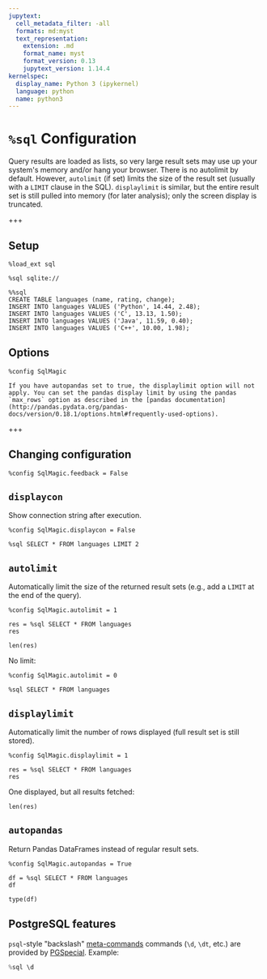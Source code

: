 ```yaml
---
jupytext:
  cell_metadata_filter: -all
  formats: md:myst
  text_representation:
    extension: .md
    format_name: myst
    format_version: 0.13
    jupytext_version: 1.14.4
kernelspec:
  display_name: Python 3 (ipykernel)
  language: python
  name: python3
---
```


# `%sql` Configuration

Query results are loaded as lists, so very large result sets may use up
your system's memory and/or hang your browser.  There is no autolimit
by default.  However, `autolimit` (if set) limits the size of the result
set (usually with a `LIMIT` clause in the SQL).  `displaylimit` is similar,
but the entire result set is still pulled into memory (for later analysis);
only the screen display is truncated.

+++

## Setup

```{code-cell} ipython3
%load_ext sql
```

```{code-cell} ipython3
%sql sqlite://
```

```{code-cell} ipython3
%%sql
CREATE TABLE languages (name, rating, change);
INSERT INTO languages VALUES ('Python', 14.44, 2.48);
INSERT INTO languages VALUES ('C', 13.13, 1.50);
INSERT INTO languages VALUES ('Java', 11.59, 0.40);
INSERT INTO languages VALUES ('C++', 10.00, 1.98);
```

## Options

```{code-cell} ipython3
%config SqlMagic
```

```{note}
If you have autopandas set to true, the displaylimit option will not apply. You can set the pandas display limit by using the pandas `max_rows` option as described in the [pandas documentation](http://pandas.pydata.org/pandas-docs/version/0.18.1/options.html#frequently-used-options).
```

+++

## Changing configuration

```{code-cell} ipython3
%config SqlMagic.feedback = False
```

## `displaycon`

Show connection string after execution.

```{code-cell} ipython3
%config SqlMagic.displaycon = False
```

```{code-cell} ipython3
%sql SELECT * FROM languages LIMIT 2
```

## `autolimit`

Automatically limit the size of the returned result sets (e.g., add a `LIMIT` at the end of the query).

```{code-cell} ipython3
%config SqlMagic.autolimit = 1
```

```{code-cell} ipython3
res = %sql SELECT * FROM languages
res
```

```{code-cell} ipython3
len(res)
```

No limit:

```{code-cell} ipython3
%config SqlMagic.autolimit = 0
```

```{code-cell} ipython3
%sql SELECT * FROM languages
```

## `displaylimit`

Automatically limit the number of rows displayed (full result set is still stored).

```{code-cell} ipython3
%config SqlMagic.displaylimit = 1
```

```{code-cell} ipython3
res = %sql SELECT * FROM languages
res
```

One displayed, but all results fetched:

```{code-cell} ipython3
len(res)
```

## `autopandas`

Return Pandas DataFrames instead of regular result sets.

```{code-cell} ipython3
%config SqlMagic.autopandas = True
```

```{code-cell} ipython3
df = %sql SELECT * FROM languages
df
```

```{code-cell} ipython3
type(df)
```

## PostgreSQL features

`psql`-style "backslash" [meta-commands](https://www.postgresql.org/docs/9.6/static/app-psql.html#APP-PSQL-META-COMMANDS) commands (``\d``, ``\dt``, etc.)
are provided by [PGSpecial](https://pypi.python.org/pypi/pgspecial).  Example:

```python
%sql \d
```

```{code-cell} ipython3

```
